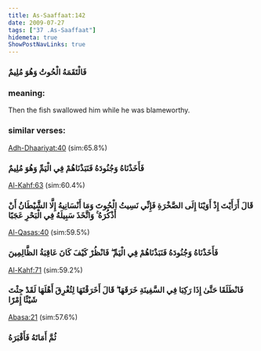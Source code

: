```yaml
---
title: As-Saaffaat:142
date: 2009-07-27
tags: ["37 .As-Saaffaat"]
hidemeta: true 
ShowPostNavLinks: true 
---
```

### فَالْتَقَمَهُ الْحُوتُ وَهُوَ مُلِيمٌ
### meaning: 
Then the fish swallowed him while he was blameworthy.
### similar verses: 

[Adh-Dhaariyat:40](/51/40) (sim:65.8%)

### فَأَخَذْنَاهُ وَجُنُودَهُ فَنَبَذْنَاهُمْ فِي الْيَمِّ وَهُوَ مُلِيمٌ

[Al-Kahf:63](/18/63) (sim:60.4%)

### قَالَ أَرَأَيْتَ إِذْ أَوَيْنَا إِلَى الصَّخْرَةِ فَإِنِّي نَسِيتُ الْحُوتَ وَمَا أَنْسَانِيهُ إِلَّا الشَّيْطَانُ أَنْ أَذْكُرَهُ ۚ وَاتَّخَذَ سَبِيلَهُ فِي الْبَحْرِ عَجَبًا

[Al-Qasas:40](/28/40) (sim:59.5%)

### فَأَخَذْنَاهُ وَجُنُودَهُ فَنَبَذْنَاهُمْ فِي الْيَمِّ ۖ فَانْظُرْ كَيْفَ كَانَ عَاقِبَةُ الظَّالِمِينَ

[Al-Kahf:71](/18/71) (sim:59.2%)

### فَانْطَلَقَا حَتَّىٰ إِذَا رَكِبَا فِي السَّفِينَةِ خَرَقَهَا ۖ قَالَ أَخَرَقْتَهَا لِتُغْرِقَ أَهْلَهَا لَقَدْ جِئْتَ شَيْئًا إِمْرًا

[Abasa:21](/80/21) (sim:57.6%)

### ثُمَّ أَمَاتَهُ فَأَقْبَرَهُ
